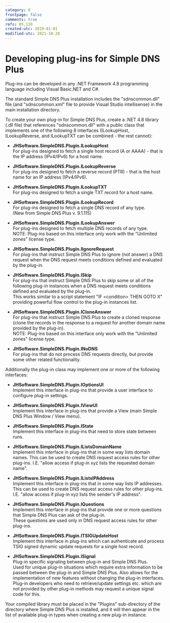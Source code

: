 ```yaml
---
category: 8
frontpage: false
comments: true
refs: 85,110
created-utc: 2019-01-01
modified-utc: 2021-10-28
---
```

# Developing plug-ins for Simple DNS Plus

Plug-ins can be developed in any .NET Framework 4.8 programming language including Visual Basic.NET and C#.

The standard Simple DNS Plus installation includes the "sdnscommon.dll" file (and "sdnscommon.xml" file to provide Visual Studio intellisense) in the main installation directory.

To create your own plug-in for Simple DNS Plus, create a .NET 4.8 library (.dll file) that references "sdnscommon.dll" with a public class that implements one of the following 8 interfaces (ILookupHost, ILookupReverse, and ILookupTXT can be combined - the rest cannot):

- **JHSoftware.SimpleDNS.Plugin.ILookupHost**\
	For plug-ins designed to fetch a single host record (A or AAAA) - that is the IP address (IPv4/IPv6) for a host name.

- **JHSoftware.SimpleDNS.Plugin.ILookupReverse**\
	For plug-ins designed to fetch a reverse record (PTR) - that is the host name for an IP address (IPv4/IPv6).

- **JHSoftware.SimpleDNS.Plugin.ILookupTXT**\
	For plug-ins designed to fetch a single TXT record for a host name.

- **JHSoftware.SimpleDNS.Plugin.ILookupRecord**\
	For plug-ins designed to fetch a single DNS record of any type.\
	(New from Simple DNS Plus v. 9.1.115)

- **JHSoftware.SimpleDNS.Plugin.ILookupAnswer**\
	For plug-ins designed to fetch multiple DNS records of any type.\
	NOTE: Plug-ins based on this interface only work with the "Unlimited zones" license type.

- **JHSoftware.SimpleDNS.Plugin.IIgnoreRequest**\
	For plug-ins that instruct Simple DNS Plus to ignore (not answer) a DNS request when the DNS request meets conditions defined and evaluated by the plug-in.
	
- **JHSoftware.SimpleDNS.Plugin.ISkip**\
	For plug-ins that instruct Simple DNS Plus to skip some or all of the following plug-in instances when a DNS request meets conditions defined and evaluated by the plug-in.\
	This works similar to a script statement "IF &lt;condition&gt; THEN GOTO X" providing powerful flow control to the plug-in instances list.

- **JHSoftware.SimpleDNS.Plugin.ICloneAnswer**\
	For plug-ins that instruct Simple DNS Plus to create a cloned response (clone the records in the response to a request for another domain name provided by the plug-in).\
	NOTE: Plug-ins based on this interface only work with the "Unlimited zones" license type.

- **JHSoftware.SimpleDNS.Plugin.INoDNS**\
	For plug-ins that do not process DNS requests directly, but provide some other related functionality.
	

Additionally the plug-in class may implement one or more of the following interfaces:

- **JHSoftware.SimpleDNS.Plugin.IOptionsUI**\
	Implement this interface in plug-ins that provide a user interface to configure plug-in settings.

- **JHSoftware.SimpleDNS.Plugin.IViewUI**\
	Implement this interface in plug-ins that provide a View (main Simple DNS Plus Window / View menu).

- **JHSoftware.SimpleDNS.Plugin.IState**\
	Implement this interface in plug-ins that need to store state between runs.

- **JHSoftware.SimpleDNS.Plugin.IListsDomainName**\
	Implement this interface in plug-ins that in some way lists domain names. This can be used to create DNS request access rules for other plug-ins. I.E. "allow access if plug-in xyz lists the requested domain name".
	
- **JHSoftware.SimpleDNS.Plugin.IListsIPAddress**\
	Implement this interface in plug-ins that in some way lists IP addresses. This can be used to create DNS request access rules for other plug-ins. I.E. "allow access if plug-in xyz lists the sender's IP address".
	
- **JHSoftware.SimpleDNS.Plugin.IQuestions**\
	Implement this interface in plug-ins that provide one or more questions that Simple DNS Plus can ask of the plug-in.\
	These questions are used only in DNS request access rules for other plug-ins.
	
- **JHSoftware.SimpleDNS.Plugin.ITSIGUpdateHost**\
	Implement this interface in plug-ins which can authenticate and process TSIG signed dynamic update requests for a single host record.
	
- **JHSoftware.SimpleDNS.Plugin.ISignal**\
	Plug-in specific signaling between plug-in and Simple DNS Plus.<br />
	Used for unique plug-in situations which require extra information to be passed between the plug-in and Simple DNS Plus. Also allows for the implementation of new features without changing the plug-in interfaces. Plug-in developers who need to retrieve/update settings etc. which are not provided by other plug-in methods may request a unique signal code for this.

Your compiled library must be placed in the "Plugins" sub-directory of the directory where Simple DNS Plus is installed, and it will then appear in the list of available plug-in types when creating a new plug-in instance.


